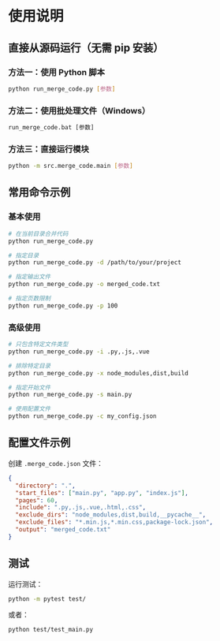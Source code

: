 # 使用说明

## 直接从源码运行（无需 pip 安装）

### 方法一：使用 Python 脚本
```bash
python run_merge_code.py [参数]
```

### 方法二：使用批处理文件（Windows）
```cmd
run_merge_code.bat [参数]
```

### 方法三：直接运行模块
```bash
python -m src.merge_code.main [参数]
```

## 常用命令示例

### 基本使用
```bash
# 在当前目录合并代码
python run_merge_code.py

# 指定目录
python run_merge_code.py -d /path/to/your/project

# 指定输出文件
python run_merge_code.py -o merged_code.txt

# 指定页数限制
python run_merge_code.py -p 100
```

### 高级使用
```bash
# 只包含特定文件类型
python run_merge_code.py -i .py,.js,.vue

# 排除特定目录
python run_merge_code.py -x node_modules,dist,build

# 指定开始文件
python run_merge_code.py -s main.py

# 使用配置文件
python run_merge_code.py -c my_config.json
```

## 配置文件示例

创建 `.merge_code.json` 文件：
```json
{
  "directory": ".",
  "start_files": ["main.py", "app.py", "index.js"],
  "pages": 60,
  "include": ".py,.js,.vue,.html,.css",
  "exclude_dirs": "node_modules,dist,build,__pycache__",
  "exclude_files": "*.min.js,*.min.css,package-lock.json",
  "output": "merged_code.txt"
}
```

## 测试

运行测试：
```bash
python -m pytest test/
```

或者：
```bash
python test/test_main.py
```